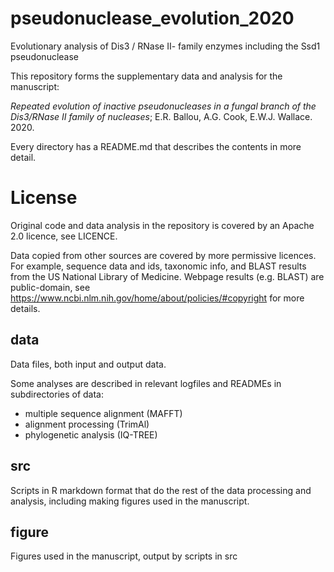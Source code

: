 # pseudonuclease_evolution_2020

Evolutionary analysis of Dis3 / RNase II- family enzymes including the Ssd1 pseudonuclease

This repository forms the supplementary data and analysis for the manuscript:

*Repeated evolution of inactive pseudonucleases in a fungal branch of the Dis3/RNase II family of nucleases*; 
E.R. Ballou, A.G. Cook, E.W.J. Wallace. 2020.

Every directory has a README.md that describes the contents in more detail.

# License

Original code and data analysis in the repository is covered by an Apache 2.0 licence, see LICENCE.

Data copied from other sources are covered by more permissive licences.
For example, sequence data and ids, taxonomic info, and BLAST results from the US National Library of Medicine.
Webpage results (e.g. BLAST) are public-domain, see https://www.ncbi.nlm.nih.gov/home/about/policies/#copyright for more details. 

## data

Data files, both input and output data.

Some analyses are described in relevant logfiles and READMEs in subdirectories of data: 

* multiple sequence alignment (MAFFT)
* alignment processing (TrimAl)
* phylogenetic analysis (IQ-TREE)

## src

Scripts in R markdown format that do the rest of the data processing and analysis, including making figures used in the manuscript.


## figure

Figures used in the manuscript, output by scripts in src
